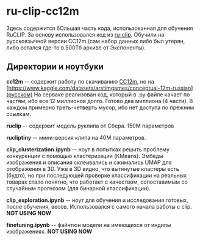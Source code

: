 # ru-clip-cc12m

Здесь содержится бОльшая часть кода, использованная для обучения RuCLIP.
За основу использовался код из [ru-clip](https://github.com/ai-forever/ru-clip).
Обучили на русскоязычной версии CC12m (сам набор данных либо был утерян, либо остался где-то в 500Тб архиве от Экспоненты).

## Директории и ноутбуки
**cc12m** -- содержит работу по скачиванию [CC12m](https://github.com/google-research-datasets/conceptual-12m), но на [https://www.kaggle.com/datasets/arstimgames/conceptual-12m-russian](русском) 
На серваке реализован код, который в .py файле качает по частям, ибо все 12 миллионов долго. Готово два миллиона (4 части). В каждом примерно треть-четверть мусор, ибо нет доступа по прежним ссылкам. 

**ruclip** -- содержит модель руклипа от Сбера. 150М параметров

**rucliptiny** -- мини-версия клипа на 40М параметров.

**clip_clusterization.ipynb** -- ноут в попытках решить проблему конкуренции с помощью кластеризации (KMeans). Эмбеды изображения и описания склеивались и сжимались UMAP для отображения в 3D. Уже в 3D видно, что вытянутые кластеры есть (будто), но при последующей проверке классификации на реальных товарах стало понятно, что работает с качеством, сопоставимым со случайным прогнозом (для бинарной классификации).

**clip_exploration.ipynb** -- ноут для обучения и исследования готовых, после обучения, весов. Использовался с самого начала работы с clip. **NOT USING NOW**

**finetuning.ipynb** -- файнтюн модели на имеющихся от индипы изображениях. **NOT USING NOW**